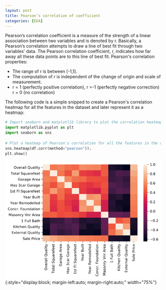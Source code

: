 ```yaml
---
layout: post
title: Pearson’s correlation of coefficient
categories: [EDA]
---
```


Pearson’s correlation coefficient is a measure of the strength of a linear association between two variables and is denoted by r. Basically, a Pearson’s correlation attempts to draw a line of best fit through two variables' data. The Pearson correlation coefficient, r, indicates how far away all these data points are to this line of best fit. Pearson's correlation properties:

* The range of r is between [-1,1].
* The computation of r is independent of the change of origin and scale of measurement.
* r = 1 (perfectly positive correlation), r =-1 (perfectly negative correction)
r = 0 (no correlation)

The following code is a simple snipped to create a Pearson's correlation heatmap for all the features in the dataset and later represent it as a heatmap:

```python
# Import seaborn and matplotlib library to plot the correlation heatmap
import matplotlib.pyplot as plt
import seaborn as sns

# Plot a heatmap of Pearson's correlation for all the features in the dataset
sns.heatmap(df.corr(method="pearson"));
plt.show()
```

![placeholder](/images/pearson_heatmap.png){:style="display:block; margin-left:auto; margin-right:auto;"  width="75%"}